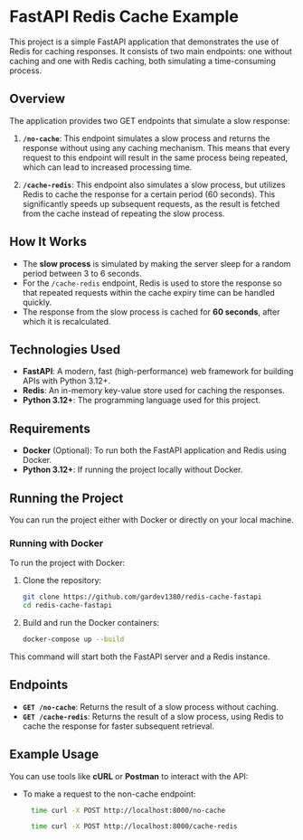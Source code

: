 # FastAPI Redis Cache Example

This project is a simple FastAPI application that demonstrates the use of Redis for caching responses. It consists of two main endpoints: one without caching and one with Redis caching, both simulating a time-consuming process.

## Overview

The application provides two GET endpoints that simulate a slow response:

1. **`/no-cache`**: This endpoint simulates a slow process and returns the response without using any caching mechanism. This means that every request to this endpoint will result in the same process being repeated, which can lead to increased processing time.

2. **`/cache-redis`**: This endpoint also simulates a slow process, but utilizes Redis to cache the response for a certain period (60 seconds). This significantly speeds up subsequent requests, as the result is fetched from the cache instead of repeating the slow process.

## How It Works

- The **slow process** is simulated by making the server sleep for a random period between 3 to 6 seconds.
- For the `/cache-redis` endpoint, Redis is used to store the response so that repeated requests within the cache expiry time can be handled quickly.
- The response from the slow process is cached for **60 seconds**, after which it is recalculated.

## Technologies Used

- **FastAPI**: A modern, fast (high-performance) web framework for building APIs with Python 3.12+.
- **Redis**: An in-memory key-value store used for caching the responses.
- **Python 3.12+**: The programming language used for this project.

## Requirements

- **Docker** (Optional): To run both the FastAPI application and Redis using Docker.
- **Python 3.12+**: If running the project locally without Docker.

## Running the Project

You can run the project either with Docker or directly on your local machine.

### Running with Docker

To run the project with Docker:

1. Clone the repository:
    ```sh
    git clone https://github.com/gardev1380/redis-cache-fastapi
    cd redis-cache-fastapi
    ```

2. Build and run the Docker containers:
    ```sh
    docker-compose up --build
    ```

This command will start both the FastAPI server and a Redis instance.


## Endpoints

- **`GET /no-cache`**: Returns the result of a slow process without caching.
- **`GET /cache-redis`**: Returns the result of a slow process, using Redis to cache the response for faster subsequent retrieval.

## Example Usage

You can use tools like **cURL** or **Postman** to interact with the API:

- To make a request to the non-cache endpoint:
  ```sh
    time curl -X POST http://localhost:8000/no-cache
  ```

  ```sh
    time curl -X POST http://localhost:8000/cache-redis
  ```
